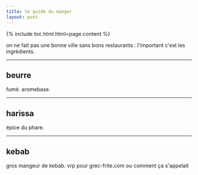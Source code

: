 ```yaml
---
title: le guide du manger
layout: post
---
```


{% include toc.html html=page.content %}

on ne fait pas une bonne ville sans bons restaurants :
l'important c'est les ingrédients.

---

## beurre

fumé. aromebase.

---

## harissa

épice du phare.

---

## kebab

gros mangeur de kebab.
vrp pour grec-frite.com ou comment ça s'appelait

